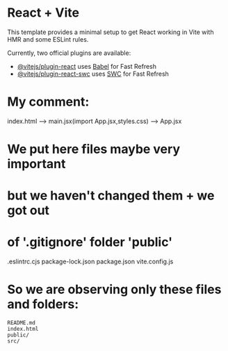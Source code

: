 # React + Vite

This template provides a minimal setup to get React working in Vite with HMR and some ESLint rules.

Currently, two official plugins are available:

- [@vitejs/plugin-react](https://github.com/vitejs/vite-plugin-react/blob/main/packages/plugin-react/README.md) uses [Babel](https://babeljs.io/) for Fast Refresh
- [@vitejs/plugin-react-swc](https://github.com/vitejs/vite-plugin-react-swc) uses [SWC](https://swc.rs/) for Fast Refresh

# My comment:
index.html --> main.jsx(import App.jsx,styles.css) --> App.jsx
# We put here files maybe very important 
# but we haven't changed them + we got out 
# of '.gitignore' folder 'public'
.eslintrc.cjs
package-lock.json
package.json
vite.config.js
# So we are observing only these files and folders:
	
	README.md
	index.html
	public/
	src/